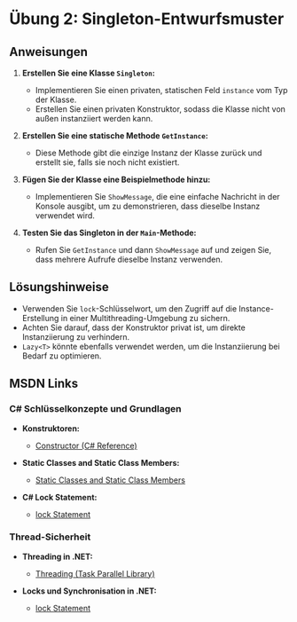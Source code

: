 # Übung 2: Singleton-Entwurfsmuster

## Anweisungen

1. **Erstellen Sie eine Klasse `Singleton`:**
   - Implementieren Sie einen privaten, statischen Feld `instance` vom Typ der Klasse.
   - Erstellen Sie einen privaten Konstruktor, sodass die Klasse nicht von außen instanziiert werden kann.

2. **Erstellen Sie eine statische Methode `GetInstance`:**
   - Diese Methode gibt die einzige Instanz der Klasse zurück und erstellt sie, falls sie noch nicht existiert.

3. **Fügen Sie der Klasse eine Beispielmethode hinzu:**
   - Implementieren Sie `ShowMessage`, die eine einfache Nachricht in der Konsole ausgibt, um zu demonstrieren, dass dieselbe Instanz verwendet wird.

4. **Testen Sie das Singleton in der `Main`-Methode:**
   - Rufen Sie `GetInstance` und dann `ShowMessage` auf und zeigen Sie, dass mehrere Aufrufe dieselbe Instanz verwenden.

## Lösungshinweise

- Verwenden Sie `lock`-Schlüsselwort, um den Zugriff auf die Instance-Erstellung in einer Multithreading-Umgebung zu sichern.
- Achten Sie darauf, dass der Konstruktor privat ist, um direkte Instanziierung zu verhindern.
- `Lazy<T>` könnte ebenfalls verwendet werden, um die Instanziierung bei Bedarf zu optimieren.

## MSDN Links

### C# Schlüsselkonzepte und Grundlagen

- **Konstruktoren:**
  - [Constructor (C# Reference)](https://learn.microsoft.com/en-us/dotnet/csharp/programming-guide/classes-and-structs/constructors)

- **Static Classes and Static Class Members:**
  - [Static Classes and Static Class Members](https://learn.microsoft.com/en-us/dotnet/csharp/programming-guide/classes-and-structs/static-classes-and-static-class-members)

- **C# Lock Statement:**
  - [lock Statement](https://learn.microsoft.com/en-us/dotnet/csharp/language-reference/statements/lock)

### Thread-Sicherheit

- **Threading in .NET:**
  - [Threading (Task Parallel Library)](https://learn.microsoft.com/en-us/dotnet/standard/threading/)
  
- **Locks und Synchronisation in .NET:**
  - [lock Statement](https://learn.microsoft.com/en-us/dotnet/csharp/language-reference/statements/lock)
